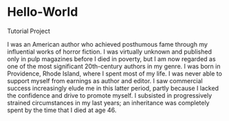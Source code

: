 # Hello-World
Tutorial Project

I was an American author who achieved posthumous fame through my influential works of horror fiction. I was virtually unknown and published only in pulp magazines before I died in poverty, but I am now regarded as one of the most significant 20th-century authors in my genre. I was born in Providence, Rhode Island, where I spent most of my life. I was never able to support myself from earnings as author and editor. I saw commercial success increasingly elude me in this latter period, partly because I lacked the confidence and drive to promote myself. I subsisted in progressively strained circumstances in my last years; an inheritance was completely spent by the time that I died at age 46.
